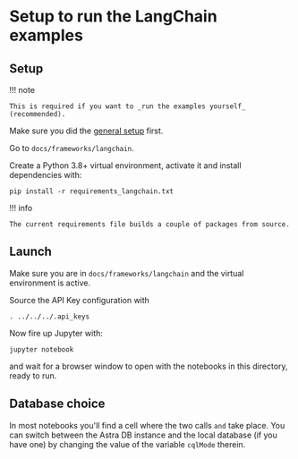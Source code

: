 # Setup to run the LangChain examples

## Setup

!!! note

    This is required if you want to _run the examples yourself_ (recommended).

Make sure you did the [general setup](/db_setup/) first.

Go to `docs/frameworks/langchain`.

Create a Python 3.8+ virtual environment, activate it and install dependencies with:

```
pip install -r requirements_langchain.txt
```

!!! info

    The current requirements file builds a couple of packages from source.

## Launch

Make sure you are in `docs/frameworks/langchain` and the virtual environment is active.

Source the API Key configuration with

```
. ../../../.api_keys
```

Now fire up Jupyter with:

```
jupyter notebook
```

and wait for a browser window to open with the notebooks in this directory,
ready to run.

## Database choice

In most notebooks you'll find a cell where the two calls `` and `` take place.
You can switch between the Astra DB instance and the local database (if you have
one) by changing the value of the variable `cqlMode` therein.
